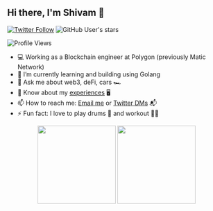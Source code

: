 ## Hi there, I'm Shivam 👋
[![Twitter Follow](https://img.shields.io/twitter/follow/0xsharma?style=social)](https://twitter.com/intent/follow?screen_name=qedk_) ![GitHub User's stars](https://img.shields.io/github/stars/0xsharma?style=social)

![Profile Views](https://komarev.com/ghpvc/?username=0xsharma&label=Profile%20views&color=0e75b6&style=flat)
<!--
**0xsharma/0xsharma** is a ✨ _special_ ✨ repository because its `README.md` (this file) appears on your GitHub profile.

Here are some ideas to get you started:
-->

- 💻 Working as a Blockchain engineer at Polygon (previously Matic Network)
- 🌱 I’m currently learning and building using Golang 
- 💬 Ask me about web3, deFi, cars 🏎
- 📄 Know about my [experiences](https://drive.google.com/file/d/1WvH4p8Gxr0NKPQLXjPrgS5BTwNg0oeQm/view?usp=sharing) 🖥
- 📫 How to reach me: [Email me](mailto:shivam691999@gmail.com) or [Twitter DMs](https://twitter.com/0xsharma) 📬
- ⚡ Fun fact: I love to play drums 🥁 and workout 🏋️‍♀️

<p align="center">
    <img
        height="180em"
        src="https://github-readme-stats.vercel.app/api?username=0xsharma&show_icons=true&hide_border=true&theme=tokyonight"
    />
    <img
        height="180em"
        src="https://github-readme-stats.vercel.app/api/top-langs/?username=0xsharma&show_icons=true&hide_border=true&layout=compact&langs_count=8&theme=tokyonight"
    />
</p>
